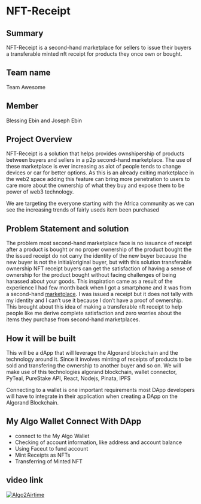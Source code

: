 # NFT-Receipt

## Summary
NFT-Receipt is a second-hand marketplace for sellers to issue their buyers a transferable minted nft receipt for products they once own or bought.

## Team name
Team Awesome

## Member 
Blessing Ebin and Joseph Ebin

## Project Overview

NFT-Receipt is a solution that helps provides ownshipership of products between buyers and sellers in a p2p second-hand marketplace. The use of these marketplace is ever increasing as alot of people tends to change devices or car for better options. As this is an already exiting marketplace in the web2 space adding this feature can bring more penetration to users to care more about the ownership of what they buy and expose them to be power of web3 technology. 

We are targeting the everyone starting with the Africa community as we can see the increasing trends of fairly useds item been purchased

## Problem Statement and solution

The problem most second-hand marketplace face is no issuance of receipt after a product is bought or no proper ownership of the product bought the the issued receipt do not carry the identity of the new buyer because the new buyer is not the initial/original buyer, but with this solution transferable ownership NFT receipt buyers can get the satisfaction of having a sense of ownership for the product bought without facing challenges of being harassed about your goods. This inspiration came as a result of the experience I had few month back when I got a smartphone and it was from a second-hand [marketplace](https://jiji.ng/). I was issued a receipt but it does not tally with my identity and I can’t use it because I don’t have a proof of ownership. This brought about this idea of making a transferable nft receipt to help people like me derive complete satisfaction and zero worries about the items they purchase from second-hand marketplaces.

## How it will be built

This will be a dApp that will leverage the Algorand blockchain and the technology around it. Since it involves minting of receipts of products to be sold and transfering the ownership to another buyer and so on. We will make use of this technologies algorand blockchain, wallet connector, PyTeal, PureStake API, React, Nodejs, Pinata, IPFS

Connecting to a wallet is one important requirements most DApp developers will have to integrate in their application when creating a DApp on the Algorand Blockchain.

## My Algo Wallet Connect With DApp
- connect to the My Algo Wallet
- Checking of account information, like address and account balance
- Using Faceut to fund account
- Mint Receipts as NFTs
- Transferring of Minted NFT


## video link

[![Algo2Airtime](http://img.youtube.com/vi/ULEdLWPDqT8/0.jpg)](http://www.youtube.com/watch?v=ULEdLWPDqT8)
